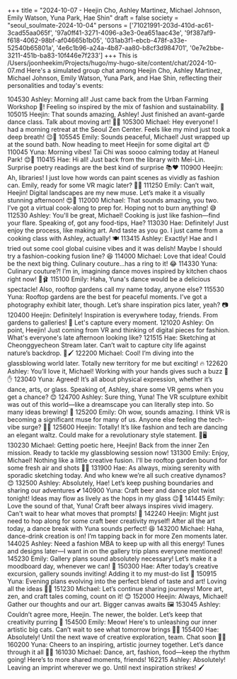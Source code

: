 +++
title = "2024-10-07 - Heejin Cho, Ashley Martinez, Michael Johnson, Emily Watson, Yuna Park, Hae Shin"
draft = false
society = "seoul_soulmate-2024-10-04"
persons = ['71021991-203d-410d-ac61-3cad55aa065f', '97a0ff41-3271-4096-a3e3-0ea651aac43e', '9f387af9-f618-4062-98bf-af04665b1b05', '031ab3f1-ebcb-478f-a33e-52540b65801a', '4e6c1b96-a24a-4b87-aa80-b8cf3d984701', '0e7e2bbe-3211-451b-ba83-10f446e7f233']
+++
This is /Users/joonheekim/Projects/hugo/my-hugo-site/content/chat/2024-10-07.md
Here's a simulated group chat among Heejin Cho, Ashley Martinez, Michael Johnson, Emily Watson, Yuna Park, and Hae Shin, reflecting their personalities and today's events:

104530 Ashley: Morning all! Just came back from the Urban Farming Workshop 🌿! Feeling so inspired by the mix of fashion and sustainability. 🌼
105015 Heejin: That sounds amazing, Ashley! Just finished an avant-garde dance class. Talk about moving art! 💃🔮
105300 Michael: Hey everyone! I had a morning retreat at the Seoul Zen Center. Feels like my mind just took a deep breath! 😌🧘
105545 Emily: Sounds peaceful, Michael! Just wrapped up at the sound bath. Now heading to meet Heejin for some digital art 😍
110045 Yuna: Morning vibes! Tai Chi was soooo calming today at Haneul Park! 😊🍵
110415 Hae: Hi all! Just back from the library with Mei-Lin. Surprise poetry readings are the best kind of surprise 📚❤️
110900 Heejin: Ah, libraries! I just love how words can paint scenes as vividly as fashion can. Emily, ready for some VR magic later? 🎨✨
111250 Emily: Can’t wait, Heejin! Digital landscapes are my new muse. Let’s make it a visually stunning afternoon! 😍🔗
112000 Michael: That sounds amazing, you two. I’ve got a virtual cook-along to prep for. Hoping not to burn anything! 😅
112530 Ashley: You'll be great, Michael! Cooking is just like fashion—find your flare. Speaking of, got any food-tips, Hae?
113030 Hae: Definitely! Just enjoy the process, like making art. And taste as you go. I just came from a cooking class with Ashley, actually! 🍽️
113415 Ashley: Exactly! Hae and I tried out some cool global cuisine vibes and it was delish! Maybe I should try a fashion-cooking fusion line? 😆
114000 Michael: Love that idea! Could be the next big thing. Culinary couture…has a ring to it! 😂
114330 Yuna: Culinary couture?! I’m in, imagining dance moves inspired by kitchen chaos right now! 🍳🩰
115100 Emily: Haha, Yuna's dance would be a delicious spectacle! Also, rooftop gardens call my name today, anyone else?
115530 Yuna: Rooftop gardens are the best for peaceful moments. I’ve got a photography exhibit later, though. Let’s share inspiration pics later, yeah? 📷
120400 Heejin: Definitely! Inspiration is everywhere today, friends. From gardens to galleries! 💫 Let's capture every moment.
121020 Ashley: On point, Heejin! Just coming from VR and thinking of digital pieces for fashion. What's everyone's late afternoon looking like?
121515 Hae: Sketching at Cheonggyecheon Stream later. Can’t wait to capture city life against nature’s backdrop. 🌇🖌️
122200 Michael: Cool! I’m diving into the glassblowing world later. Totally new territory for me but exciting! 🔥
122620 Ashley: You’ll love it, Michael! Working with your hands gives such a buzz 🎨✋
123040 Yuna: Agreed! It’s all about physical expression, whether it’s dance, arts, or glass. Speaking of, Ashley, share some VR gems when you get a chance? 😊
124700 Ashley: Sure thing, Yuna! The VR sculpture exhibit was out of this world—like a dreamscape you can literally step into. So many ideas brewing! 🌌
125200 Emily: Oh wow, sounds amazing. I think VR is becoming a significant muse for many of us. Anyone else feeling the tech-vibe surge? 🤖✨
125600 Heejin: Totally! It’s like fashion and tech are dancing an elegant waltz. Could make for a revolutionary style statement. 👗🖥️
130230 Michael: Getting poetic here, Heejin! Back from the inner Zen mission. Ready to tackle my glassblowing session now!
131300 Emily: Enjoy, Michael! Nothing like a little creative fusion. I'll be rooftop garden bound for some fresh air and shots 🌿📸
131900 Hae: As always, mixing serenity with sporadic sketching today. And who knew we’re all such creative dynamos? 😊
132500 Ashley: Absolutely, Hae! Let’s keep pushing boundaries and sharing our adventures 💕
140900 Yuna: Craft beer and dance plot twist tonight! Ideas may flow as lively as the hops in my glass 😉🍺
141445 Emily: Love the sound of that, Yuna! Craft beer always inspires vivid imagery. Can't wait to hear what moves that prompts! 🌟
142240 Heejin: Might just need to hop along for some craft beer creativity myself! After all the art today, a dance break with Yuna sounds perfect! 😆
143200 Michael: Haha, dance-drink creation is on! I’m tapping back in for more Zen moments later.
144025 Ashley: Need a fashion MBA to keep up with all this energy! Tunes and designs later—I want in on the gallery trip plans everyone mentioned!
145230 Emily: Gallery plans sound absolutely necessary! Let’s make it a moodboard day, whenever we can! 🎥
150300 Hae: After today’s creative excursion, gallery sounds inviting! Adding it to my must-do list 🌟
150915 Yuna: Evening plans evolving into the perfect blend of taste and art! Loving all the ideas 💃✨
151230 Michael: Let’s continue sharing journeys! More art, zen, and craft tales coming, count on it! 😊
152000 Heejin: Always, Michael! Gather our thoughts and our art. Bigger canvas awaits 🖼️
153045 Ashley: Couldn’t agree more, Heejin. The newer, the bolder. Let’s keep that creativity purring 🤗
154500 Emily: Meow! Here's to unleashing our inner artistic big cats. Can’t wait to see what tomorrow brings 🐾🌌
155400 Hae: Absolutely! Until the next wave of creative exploration, team. Chat soon 🐾💬
160200 Yuna: Cheers to an inspiring, artistic journey together. Let’s dance through it all 🥂💃
161030 Michael: Dance, art, fashion, food—keep the rhythm going! Here’s to more shared moments, friends!
162215 Ashley: Absolutely! Leaving an imprint wherever we go. Until next inspiration strikes! 🖌️

